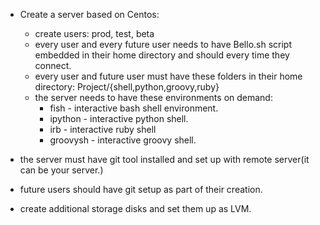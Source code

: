 * Create a server based on Centos:
  * create users: prod, test, beta
  * every user and every future user needs to have Bello.sh script embedded in their home directory and should every time they connect.
  * every user and future user must have these folders in their home directory: Project/{shell,python,groovy,ruby}
  * the server needs to have these environments on demand:
    * fish - interactive bash shell environment.
    * ipython - interactive python shell.
    * irb - interactive ruby shell
    * groovysh - interactive groovy shell.

* the server must have git tool installed and set up with remote server(it can be your server.)
* future users should have git setup as part of their creation.
* create additional storage disks and set them up as LVM.
